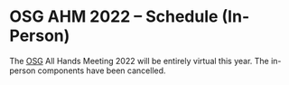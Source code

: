 # OSG AHM 2022 &ndash; Schedule (In-Person)

The [OSG](https://www.opensciencegrid.org) All Hands Meeting 2022 will be entirely virtual this year. The in-person components have been cancelled. 


